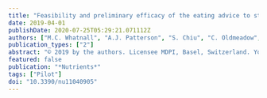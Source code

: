 ```yaml
---
title: "Feasibility and preliminary efficacy of the eating advice to students (EATS) brief web-based nutrition intervention for young adult university students: A pilot randomized controlled trial"
date: 2019-04-01
publishDate: 2020-07-25T05:29:21.071112Z
authors: ["M.C. Whatnall", "A.J. Patterson", "S. Chiu", "C. Oldmeadow", "M.J. Hutchesson"]
publication_types: ["2"]
abstract: "© 2019 by the authors. Licensee MDPI, Basel, Switzerland. Young adult university students are a priority population for nutrition intervention. This study assessed the feasibility and preliminary efficacy of the EATS (Eating Advice to Students) brief (i.e., single use) web-based nutrition intervention for young adult university students. A 3-month pilot randomized controlled trial (RCT) was conducted with 124 students aged 17–35 from the University of Newcastle, Australia. Participants were randomized to EATS (n = 62) or attention control (n = 62). EATS aimed to improve four target eating behaviors (vegetables, fruit, discretionary foods, breakfast). Primary outcomes were feasibility (recruitment, retention, usage, program acceptability). Recruitment and retention numbers were recorded, the program acceptability was assessed by a process evaluation survey and the website usage was objectively tracked. Preliminary efficacy was assessed via changes in diet quality (primary), fruit, vegetables, discretionary foods and breakfast intake, measured using Food Frequency Questionnaire. Recruitment was completed in five weeks. Retention was 73% (90/124) at 3-months. Intervention participants used EATS 1.5 ± 1.0 times. Satisfaction with EATS was rated at 4.04 ± 0.74 (maximum five). Intervention participants significantly decreased the percentage energy/day from discretionary foods compared with control (−4.8%, 95%CI −8.6, −1.1, p = 0.012, d = −0.34). No significant between-group differences were observed for diet quality, fruit, vegetable or breakfast intakes. EATS demonstrated high feasibility, particularly for reach and acceptability. The university setting and a brief web-based intervention show promise in engaging young adults to improve their eating behaviors."
featured: false
publication: "*Nutrients*"
tags: ["Pilot"]
doi: "10.3390/nu11040905"
---
```


